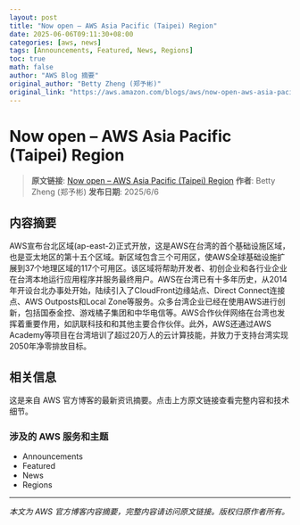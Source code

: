 ```yaml
---
layout: post
title: "Now open – AWS Asia Pacific (Taipei) Region"
date: 2025-06-06T09:11:30+08:00
categories: [aws, news]
tags: [Announcements, Featured, News, Regions]
toc: true
math: false
author: "AWS Blog 摘要"
original_author: "Betty Zheng (郑予彬)"
original_link: "https://aws.amazon.com/blogs/aws/now-open-aws-asia-pacific-taipei-region/"
---
```


# Now open – AWS Asia Pacific (Taipei) Region

> **原文链接**: [Now open – AWS Asia Pacific (Taipei) Region](https://aws.amazon.com/blogs/aws/now-open-aws-asia-pacific-taipei-region/)
> **作者**: Betty Zheng (郑予彬)
> **发布日期**: 2025/6/6

## 内容摘要

AWS宣布台北区域(ap-east-2)正式开放，这是AWS在台湾的首个基础设施区域，也是亚太地区的第十五个区域。新区域包含三个可用区，使AWS全球基础设施扩展到37个地理区域的117个可用区。该区域将帮助开发者、初创企业和各行业企业在台湾本地运行应用程序并服务最终用户。AWS在台湾已有十多年历史，从2014年开设台北办事处开始，陆续引入了CloudFront边缘站点、Direct Connect连接点、AWS Outposts和Local Zone等服务。众多台湾企业已经在使用AWS进行创新，包括国泰金控、游戏橘子集团和中华电信等。AWS合作伙伴网络在台湾也发挥着重要作用，如訊联科技和和其他主要合作伙伴。此外，AWS还通过AWS Academy等项目在台湾培训了超过20万人的云计算技能，并致力于支持台湾实现2050年净零排放目标。

## 相关信息

这是来自 AWS 官方博客的最新资讯摘要。点击上方原文链接查看完整内容和技术细节。

### 涉及的 AWS 服务和主题

- Announcements
- Featured
- News
- Regions

---

*本文为 AWS 官方博客内容摘要，完整内容请访问原文链接。版权归原作者所有。*